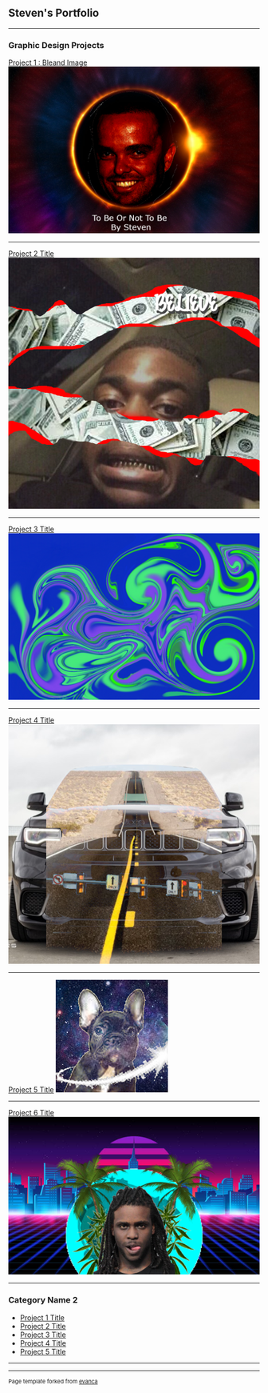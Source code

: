 ## Steven's Portfolio

---

### Graphic Design Projects  

[Project 1 : Bleand Image](/sample_page)
<img src="images/AmatStevenPortfolio.png?raw=true"/>

---
[Project 2 Title](/pdf/sample_presentation.pdf)
<img src="images/Kodak.png?raw=true"/>

---
[Project 3 Title](http://example.com/)
<img src="images/Graffiti.png?raw=true"/>

---
[Project 4 Title](http://example.com/)
<img src="images/Trackhawk.png?raw=true"/>

---
[Project 5 Title](http://example.com/)
<img src="images/GalaxyDog.png?raw=true"/>

---
[Project 6 Title](http://example.com/)
<img src="images/ChiefKeef.png?raw=true"/>

---

### Category Name 2

- [Project 1 Title](http://example.com/)
- [Project 2 Title](http://example.com/)
- [Project 3 Title](http://example.com/)
- [Project 4 Title](http://example.com/)
- [Project 5 Title](http://example.com/)

---




---
<p style="font-size:11px">Page template forked from <a href="https://github.com/evanca/quick-portfolio">evanca</a></p>
<!-- Remove above link if you don't want to attibute -->
